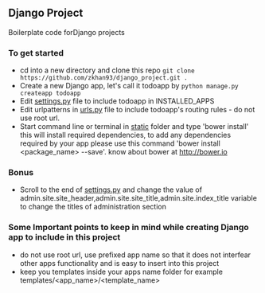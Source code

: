 ## Django Project
Boilerplate code forDjango projects

### To get started
* cd into a new directory and clone this repo `git clone https://github.com/zkhan93/django_project.git .`
* Create a new Django app, let's call it todoapp by `python manage.py createapp todoapp`
* Edit [settings.py](projects/settings.py) file to include todoapp in INSTALLED_APPS
* Edit urlpatterns in [urls.py](projects/urls.py) file to include todoapp's routing rules - do not use root url.
* Start command line or terminal in [static](static/) folder and type 'bower install' this will install required dependencies, to add any dependencies required by your app please use this command 'bower install \<package_name\> --save'. know about bower at http://bower.io

### Bonus

* Scroll to the end of [settings.py](projects/settings.py) and change the value of admin.site.site_header,admin.site.site_title,admin.site.index_title variable to change the titles of administration section

### Some Important points to keep in mind while creating Django app to include in this project

* do not use root url, use prefixed app name so that it does not interfear other apps functionality and is easy to insert into this project
* keep you templates inside your apps name folder for example templates/\<app_name\>/\<template_name\>
